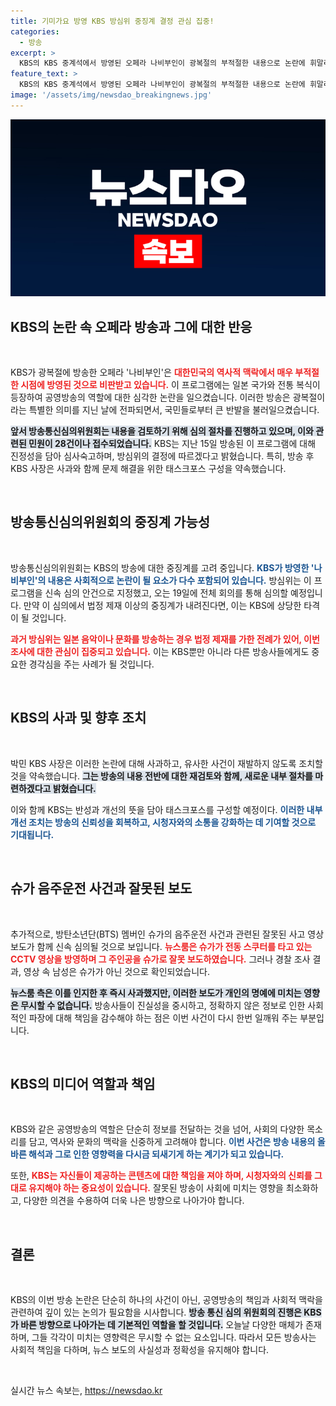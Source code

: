 ```yaml
---
title: 기미가요 방영 KBS 방심위 중징계 결정 관심 집중!
categories:
  - 방송
excerpt: >
  KBS의 KBS 중계석에서 방영된 오페라 나비부인이 광복절의 부적절한 내용으로 논란에 휘말리면서 방송통신심의위원회가 중징계를 예고했다. 또한, 방탄소년단 슈가의 음주운전 관련 오보도 심의 대상에 올라 클릭을 유도한다.
feature_text: >
  KBS의 KBS 중계석에서 방영된 오페라 나비부인이 광복절의 부적절한 내용으로 논란에 휘말리면서 방송통신심의위원회가 중징계를 예고했다. 또한, 방탄소년단 슈가의 음주운전 관련 오보도 심의 대상에 올라 클릭을 유도한다.
image: '/assets/img/newsdao_breakingnews.jpg'
---
```


<p><img src="/assets/img/newsdao_breakingnews.jpg" alt="koreaapp 속보" /></p>

<h2 data-ke-size="size26">KBS의 논란 속 오페라 방송과 그에 대한 반응</h2>

<p data-ke-size="size16">&nbsp;</p>

<p>KBS가 광복절에 방송한 오페라 '나비부인'은 <b><span style="color: #ee2323;">대한민국의 역사적 맥락에서 매우 부적절한 시점에 방영된 것으로 비판받고 있습니다.</span></b> 이 프로그램에는 일본 국가와 전통 복식이 등장하여 공영방송의 역할에 대한 심각한 논란을 일으켰습니다. 이러한 방송은 광복절이라는 특별한 의미를 지닌 날에 전파되면서, 국민들로부터 큰 반발을 불러일으켰습니다. </p>

<p><b><span style="background-color: #21538527;">앞서 방송통신심의위원회는 내용을 검토하기 위해 심의 절차를 진행하고 있으며, 이와 관련된 민원이 28건이나 접수되었습니다.</span></b> KBS는 지난 15일 방송된 이 프로그램에 대해 진정성을 담아 심사숙고하며, 방심위의 결정에 따르겠다고 밝혔습니다. 특히, 방송 후 KBS 사장은 사과와 함께 문제 해결을 위한 태스크포스 구성을 약속했습니다.</p>

<p data-ke-size="size16">&nbsp;</p>

<h2 data-ke-size="size26">방송통신심의위원회의 중징계 가능성</h2>

<p data-ke-size="size16">&nbsp;</p>

<p>방송통신심의위원회는 KBS의 방송에 대한 중징계를 고려 중입니다. <b><span style="color: #1a5490;">KBS가 방영한 '나비부인'의 내용은 사회적으로 논란이 될 요소가 다수 포함되어 있습니다.</span></b> 방심위는 이 프로그램을 신속 심의 안건으로 지정했고, 오는 19일에 전체 회의를 통해 심의할 예정입니다. 만약 이 심의에서 법정 제재 이상의 중징계가 내려진다면, 이는 KBS에 상당한 타격이 될 것입니다.</p>

<p><b><span style="color: #ee2323;">과거 방심위는 일본 음악이나 문화를 방송하는 경우 법정 제재를 가한 전례가 있어, 이번 조사에 대한 관심이 집중되고 있습니다.</span></b> 이는 KBS뿐만 아니라 다른 방송사들에게도 중요한 경각심을 주는 사례가 될 것입니다. </p>

<p data-ke-size="size16">&nbsp;</p>

<h2 data-ke-size="size26">KBS의 사과 및 향후 조치</h2>

<p data-ke-size="size16">&nbsp;</p>

<p>박민 KBS 사장은 이러한 논란에 대해 사과하고, 유사한 사건이 재발하지 않도록 조치할 것을 약속했습니다. <b><span style="background-color: #21538527;">그는 방송의 내용 전반에 대한 재검토와 함께, 새로운 내부 절차를 마련하겠다고 밝혔습니다.</span></b> </p>

<p>이와 함께 KBS는 반성과 개선의 뜻을 담아 태스크포스를 구성할 예정이다. <b><span style="color: #1a5490;">이러한 내부 개선 조치는 방송의 신뢰성을 회복하고, 시청자와의 소통을 강화하는 데 기여할 것으로 기대됩니다.</span></b></p>

<p data-ke-size="size16">&nbsp;</p>

<h2 data-ke-size="size26">슈가 음주운전 사건과 잘못된 보도</h2>

<p data-ke-size="size16">&nbsp;</p>

<p>추가적으로, 방탄소년단(BTS) 멤버인 슈가의 음주운전 사건과 관련된 잘못된 사고 영상 보도가 함께 신속 심의될 것으로 보입니다. <b><span style="color: #ee2323;">뉴스룸은 슈가가 전동 스쿠터를 타고 있는 CCTV 영상을 방영하며 그 주인공을 슈가로 잘못 보도하였습니다.</span></b> 그러나 경찰 조사 결과, 영상 속 남성은 슈가가 아닌 것으로 확인되었습니다.</p>

<p><b><span style="background-color: #21538527;">뉴스룸 측은 이를 인지한 후 즉시 사과했지만, 이러한 보도가 개인의 명예에 미치는 영향은 무시할 수 없습니다.</span></b> 방송사들이 진실성을 중시하고, 정확하지 않은 정보로 인한 사회적인 파장에 대해 책임을 감수해야 하는 점은 이번 사건이 다시 한번 일깨워 주는 부분입니다.</p>

<p data-ke-size="size16">&nbsp;</p>

<h2 data-ke-size="size26">KBS의 미디어 역할과 책임</h2>

<p data-ke-size="size16">&nbsp;</p>

<p>KBS와 같은 공영방송의 역할은 단순히 정보를 전달하는 것을 넘어, 사회의 다양한 목소리를 담고, 역사와 문화의 맥락을 신중하게 고려해야 합니다. <b><span style="color: #1a5490;">이번 사건은 방송 내용의 올바른 해석과 그로 인한 영향력을 다시금 되새기게 하는 계기가 되고 있습니다.</span></b></p>

<p>또한, <b><span style="color: #ee2323;">KBS는 자신들이 제공하는 콘텐츠에 대한 책임을 져야 하며, 시청자와의 신뢰를 그대로 유지해야 하는 중요성이 있습니다.</span></b> 잘못된 방송이 사회에 미치는 영향을 최소화하고, 다양한 의견을 수용하여 더욱 나은 방향으로 나아가야 합니다.</p>

<p data-ke-size="size16">&nbsp;</p>

<h2 data-ke-size="size26">결론</h2>

<p data-ke-size="size16">&nbsp;</p>

<p>KBS의 이번 방송 논란은 단순히 하나의 사건이 아닌, 공영방송의 책임과 사회적 맥락을 관련하여 깊이 있는 논의가 필요함을 시사합니다. <b><span style="background-color: #21538527;">방송 통신 심의 위원회의 진행은 KBS가 바른 방향으로 나아가는 데 기본적인 역할을 할 것입니다.</span></b> 오늘날 다양한 매체가 존재하며, 그들 각각이 미치는 영향력은 무시할 수 없는 요소입니다. 따라서 모든 방송사는 사회적 책임을 다하며, 뉴스 보도의 사실성과 정확성을 유지해야 합니다. </p>

<p data-ke-size="size16">&nbsp;</p>
실시간 뉴스 속보는, <a href="https://newsdao.kr" rel="dofollow">https://newsdao.kr</a>


